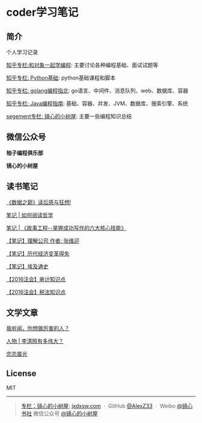 # coder学习笔记

## 简介
个人学习记录

[知乎专栏:和对象一起学编程](https://zhuanlan.zhihu.com/c_1069272612663902208): 主要讨论各种编程基础、面试试题等

[知乎专栏: Python基础](https://www.zhihu.com/column/c_1422614016078794752): python基础课程和脚本

[知乎专栏: golang编程指北](https://www.zhihu.com/column/c_1424037828330680320): go语言、中间件、消息队列、web、数据库、容器

[知乎专栏: Java编程指南](https://www.zhihu.com/column/c_1432356302336614400): 基础、容器、并发、JVM、数据库、搜索引擎、系统

[segement专栏: 镜心的小树屋](https://segmentfault.com/blog/jx-treehouse): 主要一些编程知识总结

## 微信公众号

<b>柚子编程俱乐部</b>

<b>镜心的小树屋</b>

## 读书笔记
[《数据之巅》读后感与狂想!](https://zhuanlan.zhihu.com/p/23368515)

[笔记 | 如何阅读哲学](https://zhuanlan.zhihu.com/p/23985482)

[笔记 | 《故事工程--掌握成功写作的六大核心技能》](https://zhuanlan.zhihu.com/p/51205746)

[【笔记】理解公司 作者: 张维迎](https://zhuanlan.zhihu.com/p/21347152)

[【笔记】历代经济变革得失](https://zhuanlan.zhihu.com/p/21381382)

[【笔记】埃及通史](https://zhuanlan.zhihu.com/p/21338611)

[【2016注会】审计知识点](https://zhuanlan.zhihu.com/p/21655816)

[【2016注会】税法知识点](https://zhuanlan.zhihu.com/p/22175923)

## 文学文章

[我听闻，你想做厉害的人？](https://zhuanlan.zhihu.com/p/28575134)

[人物 | 李清照有多伟大？](https://zhuanlan.zhihu.com/p/23590426)

[恋恋晨光](https://zhuanlan.zhihu.com/p/23368657)

## License

MIT

---

> [专栏：镜心的小树屋](https://segmentfault.com/blog/jx-treehouse);
> [jxdxsw.com](http://jxdxsw.com) &nbsp;&middot;&nbsp;
> GitHub [@AlexZ33](https://github.com/AlexZ33) &nbsp;&middot;&nbsp;
> Weibo [@镜心书社](http://weibo.com/jxtreehouse)
> 微信公众号 [@镜心的小树屋](https://mp.weixin.qq.com/profile?src=3&timestamp=1489126366&ver=1&signature=i4ePHN8uLAwwTC24fYOKnTMBoag*ZM8YXkML7E6v8KcTyAQQDWUZuoS4TRxuX1ZCpqtaEpVTSOo5k9hEj-Rq-Q==)


